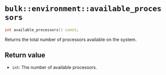 # `bulk::environment::available_processors`

```cpp
int available_processors() const;
```

Returns the total number of processors available on the system.

## Return value

- `int`: The number of available processors.
